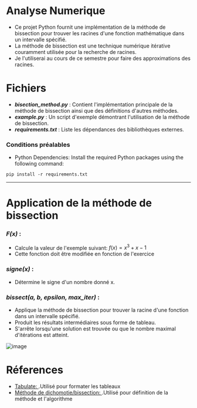 # Analyse Numerique
- Ce projet Python fournit une implémentation de la méthode de bissection pour trouver les racines d'une fonction mathématique dans un intervalle spécifié. 
- La méthode de bissection est une technique numérique itérative couramment utilisée pour la recherche de racines.
- Je l'utiliserai au cours de ce semestre pour faire des approximations des racines.

# Fichiers
- ***bisection_method.py*** : Contient l'implémentation principale de la méthode de bissection ainsi que des définitions d'autres méthodes.
- ***example.py*** : Un script d'exemple démontrant l'utilisation de la méthode de bissection.
- ***requirements.txt*** : Liste les dépendances des bibliothèques externes.

### Conditions préalables
- Python Dependencies: Install the required Python packages using the following command:
```console
pip install -r requirements.txt
```
---
#  Application de la méthode de bissection
### ***F(x)*** : 
- Calcule la valeur de l'exemple suivant: $f(x) = x^{3}+x-1$
- Cette fonction doit être modifiée en fonction de l'exercice
  
### ***signe(x)*** :
- Détermine le signe d'un nombre donné x.

### ***bissect(a, b, epsilon, max_iter)*** :
- Applique la méthode de bissection pour trouver la racine d'une fonction dans un intervalle spécifié.
- Produit les résultats intermédiaires sous forme de tableau.
- S'arrête lorsqu'une solution est trouvée ou que le nombre maximal d'itérations est atteint.
  
![image](https://github.com/ZahraneRabhi/Numerical-Analysis-/assets/88408227/17a15c33-af82-4a2d-a959-75d6121c2520)

# Réferences 
- [ Tabulate: ](https://pypi.org/project/tabulate/).Utilisé pour formater les tableaux
- [Méthode de dichomotie/bissection: ](https://pypi.org/project/tabulate/](https://fr.wikipedia.org/wiki/M%C3%A9thode_de_dichotomie)https://fr.wikipedia.org/wiki/M%C3%A9thode_de_dichotomie).Utilisé pour définition de la méthode et l'algorithme

